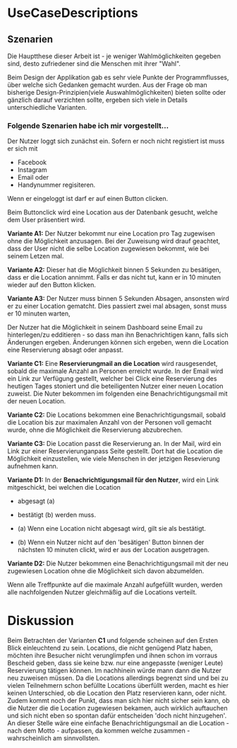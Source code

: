 # UseCaseDescriptions


## Szenarien

Die Hauptthese dieser Arbeit ist - je weniger Wahlmöglichkeiten gegeben sind, desto zufriedener sind die Menschen mit ihrer "Wahl".

Beim Design der Applikation gab es sehr viele Punkte der Programmflusses, über welche sich Gedanken gemacht wurden. Aus der Frage ob man bisherige Design-Prinzipien(viele Auswahlmöglichkeiten) bieten sollte oder gänzlich darauf verzichten sollte, ergeben sich viele in Details unterschiedliche Varianten.

### Folgende Szenarien habe ich mir vorgestellt...

Der Nutzer loggt sich zunächst ein. Sofern er noch nicht registiert ist muss er sich mit
* Facebook
* Instagram
* Email
oder
* Handynummer
regisiteren.

Wenn er eingeloggt ist darf er auf einen Button clicken.

Beim Buttonclick wird eine Location aus der Datenbank gesucht, welche dem User präsentiert wird.

__Variante A1:__
Der Nutzer bekommt nur eine Location pro Tag zugewisen ohne die Möglichkeit anzusagen. Bei der Zuweisung wird drauf geachtet, dass der User nicht die selbe Location zugewiesen bekommt, wie bei seinem Letzen mal.

__Variante A2:__
Dieser hat die Möglichkeit binnen 5 Sekunden zu besätigen, dass er die Location annimmt. Falls er das nicht tut, kann er in 10 minuten wieder auf den Button klicken.

__Variante A3:__
Der Nutzer muss binnen 5 Sekunden Absagen, ansonsten wird er zu einer Location gematcht. Dies passiert zwei mal absagen, sonst muss er 10 minuten warten,



Der Nutzer hat die Möglichkeit in seinem Dashboard seine Email zu hinterlegen/zu edditieren - so dass man ihn Benachrichtigen kann, falls sich Änderungen ergeben. Änderungen können sich ergeben, wenn die Location eine Reservierung absagt oder anpasst.


__Variante C1:__
Eine __Reservierungmail an die Location__ wird rausgesendet, sobald die maximale Anzahl an Personen erreicht wurde. In der Email wird ein Link zur Verfügung gestellt, welcher bei Click eine Reservierung des heutigen Tages stoniert und die beteiligenten Nutzer einer neuen Location zuweist. Die Nuter bekommen im folgenden eine Benachrichtigungsmail mit der neuen Location.

__Variante C2:__
Die Locations bekommen eine Benachrichtigungsmail, sobald die Location bis zur maximalen Anzahl von der Personen voll gemacht wurde, ohne die Möglichkeit die Reservierung abzubrechen.

__Variante C3:__
Die Location passt die Reservierung an. In der Mail, wird ein Link zur einer Reservierunganpass Seite gestellt.
Dort hat die Location die Möglichkeit einzustellen, wie viele Menschen in der jetzigen Resevierung aufnehmen kann. 

__Variante D1:__
In der __Benachrichtigungsmail für den Nutzer__, wird ein Link mitgeschickt, bei welchen die Location
*	abgesagt 	(a)
*	bestätigt	(b)
 werden muss.

 * (a) Wenn eine Location nicht abgesagt wird, gilt sie als bestätigt.
 * (b) Wenn ein Nutzer nicht auf den 'besätigen' Button binnen der nächsten 10 minuten clickt, wird er aus der Location ausgetragen.  


__Variante D2:__
 Die Nutzer bekommen eine Benachrichtigungsmail mit der neu zugewiesen Location ohne die Möglichkeit sich davon abzumelden.


Wenn alle Treffpunkte auf die maximale Anzahl aufgefüllt wurden, werden alle nachfolgenden Nutzer gleichmäßig auf die Locations verteilt.




# Diskussion

Beim Betrachten der Varianten __C1__ und folgende scheinen auf den Ersten Blick einleuchtend zu sein. Locations, die nicht genügend Platz haben, möchten ihre Besucher nicht verunglimpfen und ihnen schon im vorraus Bescheid geben, dass sie keine bzw. nur eine angepasste (weniger Leute) Reservierung tätigen können. Im nachhinein würde mann dann die Nutzer neu zuweisen müssen. Da die Locations allerdings begrenzt sind und bei zu vielen Teilnehmern schon befüllte Locations überfüllt werden, macht es hier keinen Unterschied, ob die Location den Platz reservieren kann, oder nicht. Zudem kommt noch der Punkt, dass man sich hier nicht sicher sein kann, ob die Nutzer die die Location zugewiesen bekamen, auch wirklich auftauchen und sich nicht eben so spontan dafür entscheiden 'doch nicht hinzugehen'.
An dieser Stelle wäre eine einfache Benachrichtigungsmail an die Location - nach dem Motto - aufpassen, da kommen welche zusammen - wahrscheinlich am sinnvollsten. 
